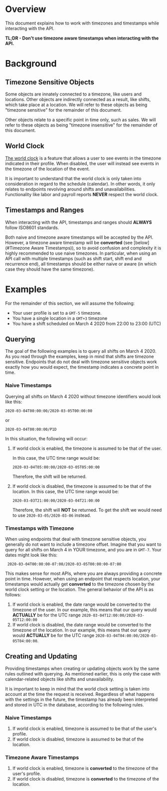 # Overview

This document explains how to work with timezones and timestamps while interacting with the API.

**TL;DR - Don't use timezone aware timestamps when interacting with the API.**

# Background

## Timezone Sensitive Objects

Some objects are innately connected to a timezone, like users and locations. Other objects are indirectly connected as a 
result, like shifts, which take place at a location. We will refer to these objects as being "timezone sensitive" for 
the remainder of this document.

Other objects relate to a specific point in time only, such as sales. We will refer to these objects as being 
"timezone insensitive" for the remainder of this document.

## World Clock

[The world clock](https://support.getsling.com/en/articles/2016187-does-sling-convert-shift-times-based-on-different-time-zones)
 is a feature that allows a user to see events in the timezone indicated in their profile. When disabled, the user will 
instead see events in the timezone of the location of the event.

It is important to understand that the world clock is only taken into consideration in regard to the schedule 
(calendar). In other words, it only relates to endpoints revolving around shifts and unavailabilities. Functionality 
like labor and payroll reports **NEVER** respect the world clock.

## Timestamps and Ranges

When interacting with the API, timestamps and ranges should **ALWAYS** follow ISO8601 standards.

Both naive and timezone aware timestamps will be accepted by the API. However, a timezone aware timestamp will be
**converted** (see [below](#Timezone Aware Timestamps)), so to avoid confusion and complexity it is highly recommended 
to use naive timezones. In particular, when using an API call with multiple timestamps (such as shift start, shift end 
and recurrence end), all timestamps should be either naive or aware (in which case they should have the same timezone).

# Examples

For the remainder of this section, we will assume the following:
* Your user profile is set to a `GMT-5` timezone.
* You have a single location in a `GMT+3` timezone
* You have a shift scheduled on March 4 2020 from 22:00 to 23:00 (UTC)

## Querying

The goal of the following examples is to query all shifts on March 4 2020.
As you read through the examples, keep in mind that shifts are timezone sensitive.
Endpoints that do not deal with timezone sensitive objects work exactly how you would
expect, the timestamp indicates a concrete point in time.

### Naive Timestamps

Querying all shifts on March 4 2020 without timezone identifiers would look like this:

```
2020-03-04T00:00:00/2020-03-05T00:00:00
```
or
```
2020-03-04T00:00:00/P1D
```

In this situation, the following will occur:

1. If world clock is enabled, the timezone is assumed to be that of the user.
   
   In this case, the UTC time range would be:
   ```
   2020-03-04T05:00:00/2020-03-05T05:00:00
   ```
   Therefore, the shift will be returned.
2. If world clock is disabled, the timezone is assumed to be that of the location. 
   In this case, the UTC time range would be:
   ```
   2020-03-03T21:00:00/2020-03-04T21:00:00
   ```
   Therefore, the shift will **NOT** be returned. To get the shift we would need to use `2020-03-05/2020-03-06`
   instead.

### Timestamps with Timezone

When using endpoints that deal with timezone sensitive objects, you generally do not
want to include a timezone offset. Imagine that you want to query for all shifts
on March 4 in YOUR timezone, and you are in `GMT-7`. Your dates might look like this:

```
 2020-03-04T00:00:00-07:00/2020-03-05T00:00:00-07:00
```

This makes sense for most APIs, where you are always providing a concrete point in time.
However, when using an endpoint that respects location, your timestamps would
actually get **converted** to the timezone chosen by the world clock setting or the location.
The general behavior of the API is as follows:

1. If world clock is enabled, the date range would be converted to the timezone of the user. 
   In our example, this means that our query would **ACTUALLY** be for the UTC range
   `2020-03-04T12:00:00/2020-03-05T12:00:00`
2. If world clock is disabled,  the date range would be converted to the timezone of the 
   location. In our example, this means that our query would **ACTUALLY** be for the UTC range
   `2020-03-04T04:00:00/2020-03-05T04:00:00`.
   
## Creating and Updating

Providing timestamps when creating or updating objects work by the same rules outlined
with querying. As mentioned earlier, this is only the case with calendar-related
objects like shifts and unavailability.

It is important to keep in mind that the world clock setting is taken into account
at the time the request is received. Regardless of what happens with the settings
in the future, the timestamp has already been interpreted and stored in UTC in
the database, according to the following rules.

### Naive Timestamps

1. If world clock is enabled, timezone is assumed to be that of the user's profile.
2. If world clock is disabled, timezone is assumed to be that of the location.

### Timezone Aware Timestamps

1. If world clock is enabled, timezone is **converted** to the timezone of the user's profile.
2. If world clock is disabled, timezone is **converted** to the timezone of the location.
